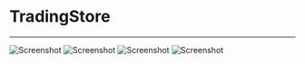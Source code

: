 # TradingStore

___
![Screenshot](https://user-images.githubusercontent.com/105282006/250285286-98f16bc2-44c0-4c6e-a7b8-6e191cd670db.png)
![Screenshot](https://user-images.githubusercontent.com/105282006/250285320-57c877de-7710-468f-976b-a55b2f35c7d6.png)
![Screenshot](https://user-images.githubusercontent.com/105282006/250285345-e94c8c1e-0acd-4e0a-9a81-3cfea260bfb7.png)
![Screenshot](https://user-images.githubusercontent.com/105282006/250285345-e94c8c1e-0acd-4e0a-9a81-3cfea260bfb7.png)




